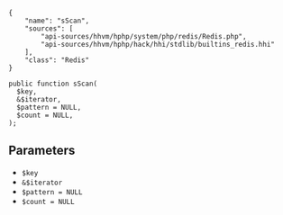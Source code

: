 ``` yamlmeta
{
    "name": "sScan",
    "sources": [
        "api-sources/hhvm/hphp/system/php/redis/Redis.php",
        "api-sources/hhvm/hphp/hack/hhi/stdlib/builtins_redis.hhi"
    ],
    "class": "Redis"
}
```




``` Hack
public function sScan(
  $key,
  &$iterator,
  $pattern = NULL,
  $count = NULL,
);
```




## Parameters




+ ` $key `
+ ` &$iterator `
+ ` $pattern = NULL `
+ ` $count = NULL `
<!-- HHAPIDOC -->
